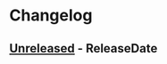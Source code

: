 # Changelog

<!-- next-header -->

## [Unreleased] - ReleaseDate

<!-- next-url -->

[unreleased]: https://github.com/movements-rs/trajectory-planner/compare/HEAD...HEAD
